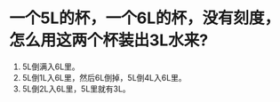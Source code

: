 #	一个5L的杯，一个6L的杯，没有刻度，怎么用这两个杯装出3L水来?

1. 5L倒满入6L里。
2. 5L倒1L入6L里，然后6L倒掉，5L倒4L入6L里。
3. 5L倒2L入6L里，5L里就有3L。